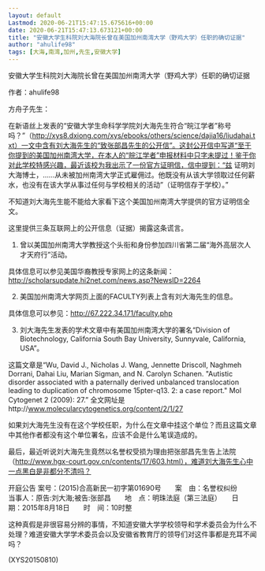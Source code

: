 ```yaml
---
layout: default
Lastmod: 2020-06-21T15:47:15.675616+00:00
date: 2020-06-21T15:47:13.673121+00:00
title: "安徽大学生科院刘大海院长曾在美国加州南湾大学（野鸡大学）任职的确切证据"
author: "ahulife98"
tags: [大海,南湾,加州,先生,安徽大学]
---
```


安徽大学生科院刘大海院长曾在美国加州南湾大学（野鸡大学）任职的确切证据

作者：ahulife98

方舟子先生：

在新语丝上发表的“安徽大学生命科学学院刘大海先生符合“皖江学者”称号吗？”（http://xys8.dxiong.com/xys/ebooks/others/science/dajia16/liudahai.txt）一文中含有刘大海先生的“致张部昌先生的公开信”。这封公开信中写道“至于你提到的美国加州南湾大学，在本人的“皖江学者”申报材料中只字未提过！鉴于你对此学校特感兴趣，最近该校为我出示了一份官方证明信，信中提到：“兹 证明刘大海博士，……从未被加州南湾大学正式雇佣过。他既没有从该大学领取过任何薪水，也没有在该大学从事过任何与学校相关的活动”（证明信存于学校）。”

不知道刘大海先生能不能给大家看下这个美国加州南湾大学提供的官方证明信全文。

这里提供三条互联网上的公开信息（证据）揭露这条谎言。

1.  曾以美国加州南湾大学教授这个头衔和身份参加四川省第二届“海外高层次人才天府行”活动。

具体信息可以参见美国华裔教授专家网上的这条新闻： http://scholarsupdate.hi2net.com/news.asp?NewsID=2264

2.  美国加州南湾大学网页上面的FACULTY列表上含有刘大海先生的信息。

具体信息可以参见：http://67.222.34.171/faculty.php

3.  刘大海先生发表的学术文章中有美国加州南湾大学的署名“Division of Biotechnology, California South Bay University, Sunnyvale, California, USA”。

这篇文章是“Wu, David J., Nicholas J. Wang, Jennette Driscoll, Naghmeh Dorrani, Dahai Liu, Marian Sigman, and N. Carolyn Schanen. "Autistic disorder associated with a paternally derived unbalanced translocation leading to duplication of chromosome 15pter-q13. 2: a case report." Mol Cytogenet 2 (2009): 27.” 全文网址是http://www.molecularcytogenetics.org/content/2/1/27

如果刘大海先生没有在这个学校任职，为什么在文章中挂这个单位？而且这篇文章中其他作者都没有这个单位署名，应该不会是什么笔误造成的。

最后，最近听说刘大海先生竟然以名誉权受损为理由把张部昌先生告上法院（http://www.hgx-court.gov.cn/contents/17/603.html），难道刘大海先生心中一点黑白是非都分不清吗？

开庭公告  案号：(2015)合高新民一初字第01690号　　案　由：名誉权纠纷　　当事人：原告:刘大海;被告:张部昌　　地　点：明珠法庭（第三法庭）　　日　期：2015年8月18日　　时　间：10时整

这种真假是非很容易分辨的事情，不知道安徽大学学校领导和学术委员会为什么不处理？难道安徽大学学术委员会以及安徽省教育厅的领导们对这件事都是充耳不闻吗？

(XYS20150810)


